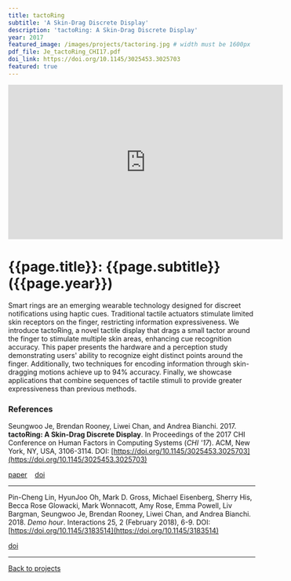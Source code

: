 ```yaml
---
title: tactoRing
subtitle: 'A Skin-Drag Discrete Display'
description: 'tactoRing: A Skin-Drag Discrete Display'
year: 2017
featured_image: /images/projects/tactoring.jpg # width must be 1600px
pdf_file: Je_tactoRing_CHI17.pdf
doi_link: https://doi.org/10.1145/3025453.3025703
featured: true
---
```


<!--
<div class="gallery" data-columns="1">
	<img src="/images/projects/example.jpg">
	<img src="/images/projects/example.jpg">
	<img src="/images/projects/example.jpg">
</div>
 -->

<iframe width="560" height="315" src="https://www.youtube.com/embed/C7l0YJtjgpE" frameborder="0" allow="accelerometer; autoplay; encrypted-media; gyroscope; picture-in-picture" allowfullscreen></iframe>

<!-- DO NOT CHANGE MANUALLY -->

# {{page.title}}: {{page.subtitle}} ({{page.year}})

Smart rings are an emerging wearable technology designed for discreet notifications using haptic cues. Traditional tactile actuators stimulate limited skin receptors on the finger, restricting information expressiveness. We introduce tactoRing, a novel tactile display that drags a small tactor around the finger to stimulate multiple skin areas, enhancing cue recognition accuracy. This paper presents the hardware and a perception study demonstrating users' ability to recognize eight distinct points around the finger. Additionally, two techniques for encoding information through skin-dragging motions achieve up to 94% accuracy. Finally, we showcase applications that combine sequences of tactile stimuli to provide greater expressiveness than previous methods.

### References

Seungwoo Je, Brendan Rooney, Liwei Chan, and Andrea Bianchi. 2017. **tactoRing: A Skin-Drag Discrete Display**. In Proceedings of the 2017 CHI Conference on Human Factors in Computing Systems (_CHI '17_). ACM, New York, NY, USA, 3106-3114. DOI: [https://doi.org/10.1145/3025453.3025703](https://doi.org/10.1145/3025453.3025703)

<!-- DO NOT CHANGE MANUALLY -->

<a href="{{ site.url }}/files/{{ page.year }}/{{ page.pdf_file }}" target="_blank">paper</a>&nbsp;&nbsp;&nbsp;
<a href="{{ page.doi_link }}" target="_blank">doi</a>

---

Pin-Cheng Lin, HyunJoo Oh, Mark D. Gross, Michael Eisenberg, Sherry His, Becca Rose Glowacki, Mark Wonnacott, Amy Rose, Emma Powell, Liv Bargman, Seungwoo Je, Brendan Rooney, Liwei Chan, and Andrea Bianchi. 2018. _Demo hour_. Interactions 25, 2 (February 2018), 6-9. DOI: [https://doi.org/10.1145/3183514](https://doi.org/10.1145/3183514)

<!-- DO NOT CHANGE MANUALLY -->

<a href="https://doi.org/10.1145/3183514" target="_blank">doi</a>

---

<a href="/index.html" class="button button--large">Back to projects</a>
